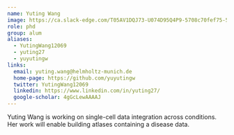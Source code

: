 ```yaml
---
name: Yuting Wang
image: https://ca.slack-edge.com/T05AV1DQJ73-U074D95Q4P9-5708c70fef75-512
role: phd
group: alum
aliases:
  - YutingWang12069
  - yuting27
  - yuyutingw
links:
  email: yuting.wang@helmholtz-munich.de
  home-page: https://github.com/yuyutingw
  twitter: YutingWang12069
  linkedin: https://www.linkedin.com/in/yuting27/
  google-scholar: 4gGcLewAAAAJ
---
```


Yuting Wang is working on single-cell data integration across conditions. Her work will enable building atlases containing a disease data.
